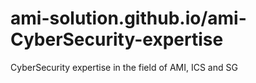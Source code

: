 # ami-solution.github.io/ami-CyberSecurity-expertise

CyberSecurity expertise in the field of AMI, ICS and SG
